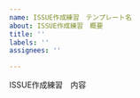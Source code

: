 ```yaml
---
name: ISSUE作成練習　テンプレート名
about: ISSUE作成練習　概要
title: ''
labels: ''
assignees: ''

---
```


ISSUE作成練習　内容
